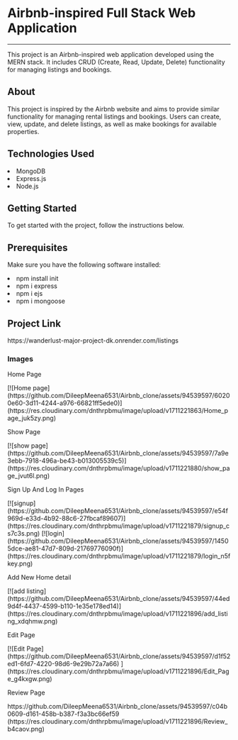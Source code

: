 <h1>Airbnb-inspired Full Stack Web Application</h1>
<hr>
<p>This project is an Airbnb-inspired web application developed using the MERN stack. It includes CRUD (Create, Read, Update, Delete) functionality for managing listings and bookings.</p>
<h2>About</h2>
<p>This project is inspired by the Airbnb website and aims to provide similar functionality for managing rental listings and bookings. Users can create, view, update, and delete listings, as well as make bookings for available properties.</p>
<h2>Technologies Used</h2>

<li>MongoDB</li>
<li>Express.js</li>
<li>Node.js</li>

<h2>Getting Started</h2>
<p>To get started with the project, follow the instructions below.
</p>
<h2>Prerequisites</h2>
<p>Make sure you have the following software installed:</p>
<li>npm install init</li>
<li>npm i express</li>
<li>npm i ejs</li>
<li>npm i mongoose</li>

<h2>Project Link</h2>
<p>https://wanderlust-major-project-dk.onrender.com/listings</p>

<h3>Images</h3>
<p>Home Page</p>
[![Home page](https://github.com/DileepMeena6531/Airbnb_clone/assets/94539597/60200e60-3d11-4244-a976-66821ff5ede0)](https://res.cloudinary.com/dnthrpbmu/image/upload/v1711221863/Home_page_juk5zy.png)
<p>Show Page</p>
[![show page](https://github.com/DileepMeena6531/Airbnb_clone/assets/94539597/7a9e3ebb-7918-496a-be43-b013005539c5)](https://res.cloudinary.com/dnthrpbmu/image/upload/v1711221880/show_page_jvut6l.png)
<p>Sign Up And Log In Pages</p>
[![signup](https://github.com/DileepMeena6531/Airbnb_clone/assets/94539597/e54f969d-e33d-4b92-88c6-27fbcaf89607)](https://res.cloudinary.com/dnthrpbmu/image/upload/v1711221879/signup_cs7c3s.png)
[![login](https://github.com/DileepMeena6531/Airbnb_clone/assets/94539597/14505dce-ae81-47d7-809d-21769776090f)](https://res.cloudinary.com/dnthrpbmu/image/upload/v1711221879/login_n5fkey.png)
<p>Add New Home detail</p>
[![add listing](https://github.com/DileepMeena6531/Airbnb_clone/assets/94539597/44ed9d4f-4437-4599-b110-1e35e178ed14)](https://res.cloudinary.com/dnthrpbmu/image/upload/v1711221896/add_listing_xdqhmw.png)
<p>Edit Page</p>
[![Edit Page](https://github.com/DileepMeena6531/Airbnb_clone/assets/94539597/d1f52ed1-6fd7-4220-98d6-9e29b72a7a66)
](https://res.cloudinary.com/dnthrpbmu/image/upload/v1711221896/Edit_Page_g4kxgw.png)
<p>Review Page</p>
https://github.com/DileepMeena6531/Airbnb_clone/assets/94539597/c04b0609-d161-458b-b387-f3a3bc66ef59 (https://res.cloudinary.com/dnthrpbmu/image/upload/v1711221896/Review_b4caov.png) 








